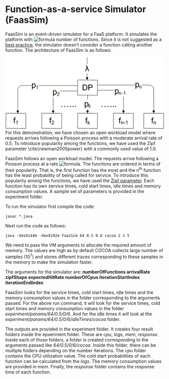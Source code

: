 # Function-as-a-service Simulator (FaasSim)

FaasSim is an event-driven simulator for a FaaS platform. It simulates the platform with ![formula](https://render.githubusercontent.com/render/math?math=N) number of functions. Since it is not suggested as a [best practice](https://www.ibm.com/cloud/learn/faas#toc-principles-JNV0JBYp), the simulator doesn't consider a function calling another function. The architecture of FaasSim is as follows:

![](./images/architecture.png)
For this demonstration, we have chosen an open workload model where requests arrives following a Poisson process with a moderate arrival rate of 0.5. To introduce popularity among the functions, we have used the Zipf parameter \cite{newman2005power} with a commonly used value of 1.0. 

FaasSim follows an open workload model. The requests arrive following a Poisson process at a rate ![formula](https://render.githubusercontent.com/render/math?math=\lambda). The functions are ordered in terms of their popularity. That is, the first function has the most and the *n*<sup>th</sup> function has the least probability of being called for service. To introduce this popularity among the functions, we have used the [Zipf parameter](https://en.wikipedia.org/wiki/Zipf%27s_law). Each function has its own service times, cold start times, idle times and memory consumption values. A sample set of parameters is provided in the experiment folder.

To run the simulator first compile the code:

    javac *.java

Next run the code as follows:

    java -Xms6144m -Xmx8192m FaasSim 64 0.5 0.6 cocoa 2 1 5

We need to pass the VM arguments to allocate the required amount of memory. The values are high as by default COCOA collects large number of samples (10<sup>7</sup>) and stores different traces corresponding to these samples in the memory to make the simulation faster.

The arguments for the simulator are: **numberOfFunctions arrivalRate zipfShape expectedHitRate numberOfCpus iterationStartIndex iterationEndIndex**
    
FaasSim looks for the service times, cold start times, idle times and the memory consumption values in the folder corresponding to the arguments passed. For the above run command, it will look for the service times, cold start times and memory consumption values in the folder *experiment/params/64/0.5/0/6*. And for the idle times it will look at the *experiment/params/64/0.5/0/6/idleTimes/cocoa* folder.

The outputs are provided in the experiment folder. It creates four result folders inside the epxeriment folder. These are *cpu*, *logs*, *mem*, *response*. Inside each of those folders, a folder is created corresponding to the arguments passed like *64/0.5/0/6/cocoa*. Inside this folder, there can be multiple folders depending on the number iterations. The *cpu* folder contains the CPU utilization value. The cold start probabilities of each function can be calculated from the *logs*. The memory consumption values are provided in *mem*. Finally, the *response* folder contains the response time of each function.
